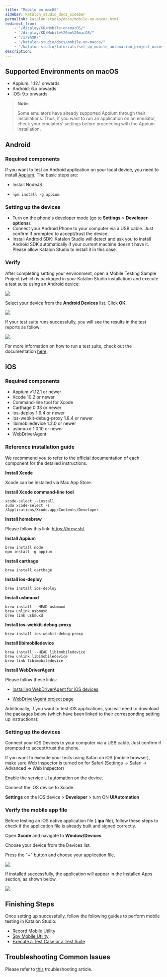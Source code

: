 ```yaml
---
title: "Mobile on macOS" 
sidebar: katalon_studio_docs_sidebar
permalink: katalon-studio/docs/mobile-on-macos.html 
redirect_from:
    - "/display/KD/Mobile+on+macOS/"
    - "/display/KD/Mobile%20on%20macOS/"
    - "/x/9AXR/"
    - "/katalon-studio/docs/mobile-on-macos/"
    - "/katalon-studio/tutorials/set_up_mobile_automation_project_macos.html"
description: 
---
```


## Supported Environments on macOS

* Appium: 1.12.1 onwards
* Android: 6.x onwards
* iOS: 9.x onwards

> **Note**:
>
> Some emulators have already supported Appium through their installations. Thus, if you want to run an application on an emulator, check your emulators' settings before proceeding with the Appium installation.

## Android

### Required components

If you want to test an Android application on your local device, you need to install [Appium](http://appium.io). The basic steps are:

* Install NodeJS

* `npm install -g appium`

### Setting up the devices

*   Turn on the phone's developer mode (go to **Settings** > **Developer options**).
*   Connect your Android Phone to your computer via a USB cable. Just confirm if prompted to accept/trust the device.
*   Install Android SDK: Katalon Studio will detect and ask you to install Android SDK automatically if your current machine doesn't have it. Please allow Katalon Studio to install it in this case.

### Verify

After completing setting your environment, open a Mobile Testing Sample Project (which is packaged in your Katalon Studio installation) and execute a test suite using an Android device: 

![](https://github.com/katalon-studio/docs-images/raw/master/katalon-studio/docs/mobile-on-macos/image2017-6-29-143A483A34.png)  

Select your device from the **Android Devices** list. Click **OK**. 

![](https://github.com/katalon-studio/docs-images/raw/master/katalon-studio/docs/mobile-on-macos/image2018-1-26-183A393A1.png)

If your test suite runs successfully, you will see the results in the test reports as follow:

![](https://github.com/katalon-studio/docs-images/raw/master/katalon-studio/docs/mobile-on-macos/image2018-6-15-173A473A28.png)

For more information on how to run a test suite, check out the documentation [here](/pages/viewpage.action?pageId=786668).

## iOS

### Required components

* Appium v1.12.1 or newer
* Xcode 10.2 or newer
* Command-line tool for Xcode
* Carthage 0.33 or newer
* ios-deploy 1.9.4 or newer
* ios-webkit-debug-proxy 1.8.4 or newer
* libimobiledevice 1.2.0 or newer
* usbmuxd 1.0.10 or newer
* WebDriverAgent

### Reference installation guide

We recommend you to refer to the official documentation of each component for the detailed instructions.

**Install Xcode**

Xcode can be installed via Mac App Store.

**Install Xcode command-line tool**

`xcode-select --install`\
`sudo xcode-select -s`\
`/Applications/Xcode.app/Contents/Developer`

**Install homebrew**

Please follow this link: https://brew.sh/.

**Install Appium**

`brew install node`\
`npm install -g appium`

**Install carthage**

`brew install carthage`

**Install ios-deploy**

`brew install ios-deploy`

**Install usbmuxd**

`brew install --HEAD usbmuxd`\
`brew unlink usbmuxd`\
`brew link usbmuxd`

**Install ios-webkit-debug-proxy**

`brew install ios-webkit-debug-proxy`

**Install libimobiledevice**

`brew install --HEAD libimobiledevice`\
`brew unlink libimobiledevice`\
`brew link libimobiledevice`

**Install WebDriverAgent**

Please follow these links:

* [Installing WebDriverAgent for iOS devices](/display/KD/Installing+WebDriverAgent+for+iOS+devices)

* [WebDriverAgent project page](https://github.com/facebook/WebDriverAgent)

Additionally, if you want to test iOS applications, you will need to download the packages below (which have been linked to their corresponding setting up instructions):

### Setting up the devices

Connect your iOS Devices to your computer via a USB cable. Just confirm if prompted to accept/trust the phone.

If you want to execute your tests using Safari on iOS (mobile browser), make sure Web Inspector is turned on for Safari (Settings → Safari → Advanced → Web Inspector)

Enable the service UI automation on the device.

Connect the iOS device to Xcode.

**Settings** on the iOS device > **Developer** > turn ON **UIAutomation**

### Verify the mobile app file

Before testing an iOS native application file (**.ipa** file), follow these steps to check if the application file is already built and signed correctly.

Open **Xcode** and navigate to **Window/Devices**

Choose your device from the Devices list.

Press the "+" button and choose your application file.

![](https://github.com/katalon-studio/docs-images/raw/master/katalon-studio/docs/mobile-on-macos/image2016-8-8-143A313A5.png)

If installed successfully, the application will appear in the Installed Apps section, as shown below.  

![](https://github.com/katalon-studio/docs-images/raw/master/katalon-studio/docs/mobile-on-macos/image2016-8-8-143A313A14.png)

## Finishing Steps

Once setting up successfully, follow the following guides to perform mobile testing in Katalon Studio:

*   [Record Mobile Utility](/display/KD/Record+Mobile+Utility)
*   [Spy Mobile Utility](/display/KD/Spy+Mobile+Utility)
*   [Execute a Test Case or a Test Suite](/display/KD/Execute+a+Test+Case+or+a+Test+Suite)

## Troubleshooting Common Issues

Please refer to [this](/display/KD/Troubleshooting+automated+mobile+testing) troubleshooting article.
